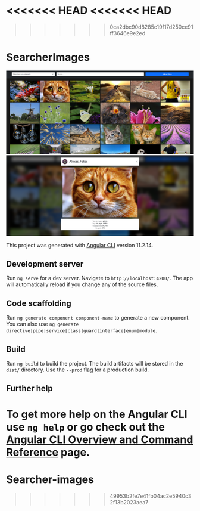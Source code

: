 <<<<<<< HEAD
<<<<<<< HEAD
=======

>>>>>>> 0ca2dbc90d8285c19f17d250ce91ff3646e9e2ed
# SearcherImages

![ScreenShot](https://raw.githubusercontent.com/codejasper/Searcher-images/develop/src/assets/Preview1.PNG)
![ScreenShot](https://raw.githubusercontent.com/codejasper/Searcher-images/develop/src/assets/Preview2.PNG)


This project was generated with [Angular CLI](https://github.com/angular/angular-cli) version 11.2.14.

## Development server

Run `ng serve` for a dev server. Navigate to `http://localhost:4200/`. The app will automatically reload if you change any of the source files.

## Code scaffolding

Run `ng generate component component-name` to generate a new component. You can also use `ng generate directive|pipe|service|class|guard|interface|enum|module`.

## Build

Run `ng build` to build the project. The build artifacts will be stored in the `dist/` directory. Use the `--prod` flag for a production build.

## Further help

To get more help on the Angular CLI use `ng help` or go check out the [Angular CLI Overview and Command Reference](https://angular.io/cli) page.
=======
# Searcher-images
>>>>>>> 49953b2fe7e41fb04ac2e5940c32f13b2023aea7

